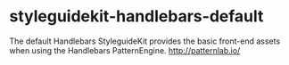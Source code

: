 # styleguidekit-handlebars-default
The default Handlebars StyleguideKit provides the basic front-end assets when using the Handlebars PatternEngine. http://patternlab.io/
